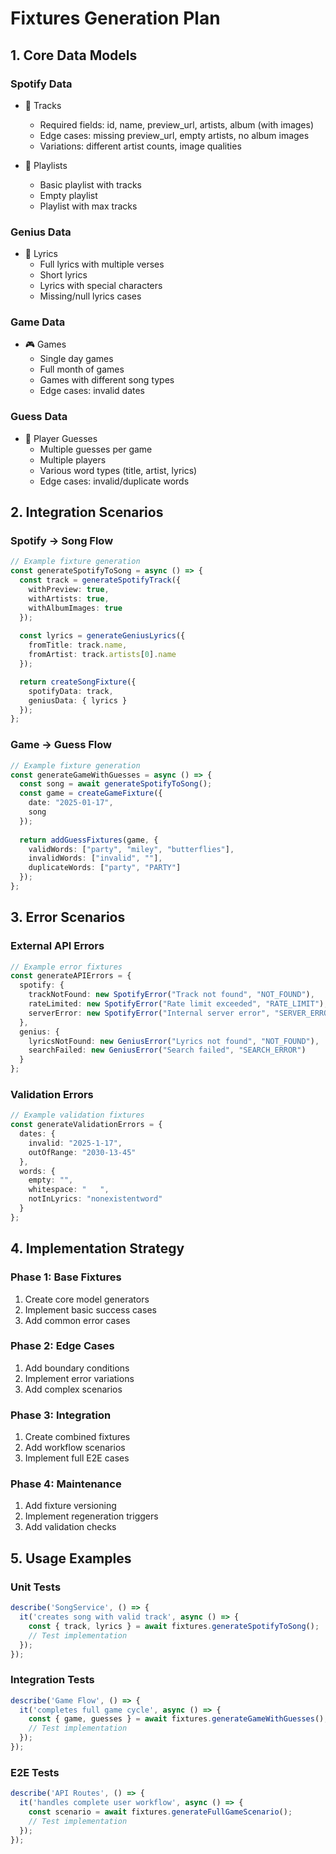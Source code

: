 # Fixtures Generation Plan

## 1. Core Data Models

### Spotify Data
- 🎵 Tracks
  - Required fields: id, name, preview_url, artists, album (with images)
  - Edge cases: missing preview_url, empty artists, no album images
  - Variations: different artist counts, image qualities

- 📂 Playlists
  - Basic playlist with tracks
  - Empty playlist
  - Playlist with max tracks

### Genius Data
- 📝 Lyrics
  - Full lyrics with multiple verses
  - Short lyrics
  - Lyrics with special characters
  - Missing/null lyrics cases

### Game Data
- 🎮 Games
  - Single day games
  - Full month of games
  - Games with different song types
  - Edge cases: invalid dates

### Guess Data
- 🎯 Player Guesses
  - Multiple guesses per game
  - Multiple players
  - Various word types (title, artist, lyrics)
  - Edge cases: invalid/duplicate words

## 2. Integration Scenarios

### Spotify → Song Flow
```typescript
// Example fixture generation
const generateSpotifyToSong = async () => {
  const track = generateSpotifyTrack({
    withPreview: true,
    withArtists: true,
    withAlbumImages: true
  });
  
  const lyrics = generateGeniusLyrics({
    fromTitle: track.name,
    fromArtist: track.artists[0].name
  });

  return createSongFixture({
    spotifyData: track,
    geniusData: { lyrics }
  });
};
```

### Game → Guess Flow
```typescript
// Example fixture generation
const generateGameWithGuesses = async () => {
  const song = await generateSpotifyToSong();
  const game = createGameFixture({
    date: "2025-01-17",
    song
  });
  
  return addGuessFixtures(game, {
    validWords: ["party", "miley", "butterflies"],
    invalidWords: ["invalid", ""],
    duplicateWords: ["party", "PARTY"]
  });
};
```

## 3. Error Scenarios

### External API Errors
```typescript
// Example error fixtures
const generateAPIErrors = {
  spotify: {
    trackNotFound: new SpotifyError("Track not found", "NOT_FOUND"),
    rateLimited: new SpotifyError("Rate limit exceeded", "RATE_LIMIT"),
    serverError: new SpotifyError("Internal server error", "SERVER_ERROR")
  },
  genius: {
    lyricsNotFound: new GeniusError("Lyrics not found", "NOT_FOUND"),
    searchFailed: new GeniusError("Search failed", "SEARCH_ERROR")
  }
};
```

### Validation Errors
```typescript
// Example validation fixtures
const generateValidationErrors = {
  dates: {
    invalid: "2025-1-17",
    outOfRange: "2030-13-45"
  },
  words: {
    empty: "",
    whitespace: "   ",
    notInLyrics: "nonexistentword"
  }
};
```

## 4. Implementation Strategy

### Phase 1: Base Fixtures
1. Create core model generators
2. Implement basic success cases
3. Add common error cases

### Phase 2: Edge Cases
1. Add boundary conditions
2. Implement error variations
3. Add complex scenarios

### Phase 3: Integration
1. Create combined fixtures
2. Add workflow scenarios
3. Implement full E2E cases

### Phase 4: Maintenance
1. Add fixture versioning
2. Implement regeneration triggers
3. Add validation checks

## 5. Usage Examples

### Unit Tests
```typescript
describe('SongService', () => {
  it('creates song with valid track', async () => {
    const { track, lyrics } = await fixtures.generateSpotifyToSong();
    // Test implementation
  });
});
```

### Integration Tests
```typescript
describe('Game Flow', () => {
  it('completes full game cycle', async () => {
    const { game, guesses } = await fixtures.generateGameWithGuesses();
    // Test implementation
  });
});
```

### E2E Tests
```typescript
describe('API Routes', () => {
  it('handles complete user workflow', async () => {
    const scenario = await fixtures.generateFullGameScenario();
    // Test implementation
  });
}); 